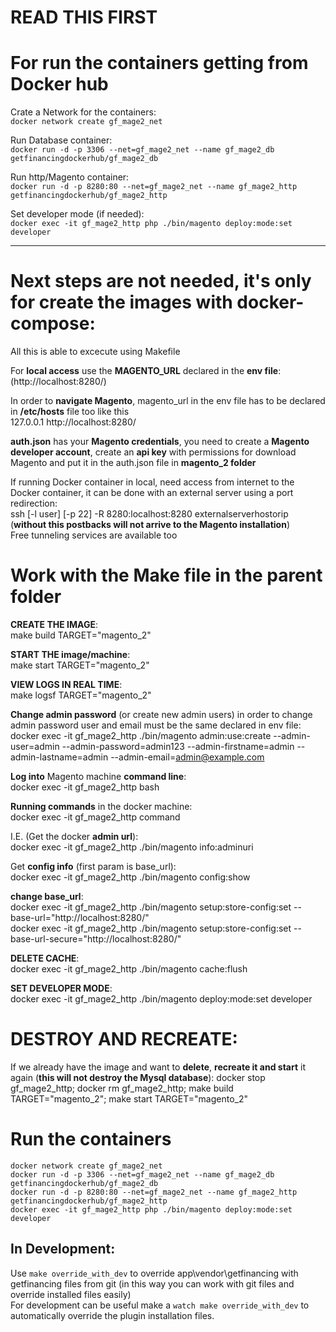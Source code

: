 READ THIS FIRST 
=

For run the containers getting from Docker hub
=

Crate a Network for the containers:\
`docker network create gf_mage2_net` 

Run Database container:\
`docker run -d -p 3306 --net=gf_mage2_net --name gf_mage2_db getfinancingdockerhub/gf_mage2_db` 

Run http/Magento container:\
`docker run -d -p 8280:80 --net=gf_mage2_net --name gf_mage2_http getfinancingdockerhub/gf_mage2_http` 

Set developer mode (if needed):\
`docker exec -it gf_mage2_http php ./bin/magento deploy:mode:set developer`

---
Next steps are not needed, it's only for create the images with docker-compose:
=

All this is able to excecute using Makefile

For **local access** use the **MAGENTO_URL** declared in the **env file**: (http://localhost:8280/)

In order to **navigate Magento**, magento_url in the env file has to be declared in **/etc/hosts** file too like this\
127.0.0.1 http://localhost:8280/

**auth.json** has your **Magento credentials**, you need to create a **Magento developer account**, create an **api key** with permissions for download Magento and put it in the auth.json file in **magento_2 folder**
 
If running Docker container in local, need access from internet to the Docker container, it can be done with an external server using a port redirection:\
ssh [-l user] [-p 22] -R 8280:localhost:8280 externalserverhostorip (**without this postbacks will not arrive to the Magento installation**)\
Free tunneling services are available too

Work with the Make file in the parent folder
=

**CREATE THE IMAGE**:\
make build TARGET="magento_2"


**START THE image/machine**:\
make start TARGET="magento_2"

**VIEW LOGS IN REAL TIME**:\
make logsf TARGET="magento_2"

**Change admin password** (or create new admin users) in order to change admin password user and email must be the same declared in env file:\
docker exec -it gf_mage2_http ./bin/magento admin:use:create --admin-user=admin --admin-password=admin123  --admin-firstname=admin --admin-lastname=admin --admin-email=admin@example.com

**Log into** Magento machine **command line**:\
docker exec -it gf_mage2_http bash

**Running commands** in the docker machine:\
docker exec -it gf_mage2_http command

I.E. (Get the docker **admin url**):\
docker exec -it gf_mage2_http ./bin/magento info:adminuri

Get **config info** (first param is base_url):\
docker exec -it gf_mage2_http ./bin/magento  config:show

**change base_url**:\
docker exec -it gf_mage2_http ./bin/magento  setup:store-config:set --base-url="http://localhost:8280/" \
docker exec -it gf_mage2_http ./bin/magento  setup:store-config:set --base-url-secure="http://localhost:8280/"

**DELETE CACHE**:\
docker exec -it gf_mage2_http ./bin/magento  cache:flush

**SET DEVELOPER MODE**:\
docker exec -it gf_mage2_http ./bin/magento deploy:mode:set developer

DESTROY AND RECREATE:
=

If we already have the image and want to **delete**, **recreate it and start** it again (**this will not destroy the Mysql database**):
docker stop gf_mage2_http; docker rm gf_mage2_http; make build TARGET="magento_2"; make start TARGET="magento_2"

Run the containers 
=

`docker network create gf_mage2_net` \
`docker run -d -p 3306 --net=gf_mage2_net --name gf_mage2_db getfinancingdockerhub/gf_mage2_db` \
`docker run -d -p 8280:80 --net=gf_mage2_net --name gf_mage2_http getfinancingdockerhub/gf_mage2_http` \
`docker exec -it gf_mage2_http php ./bin/magento deploy:mode:set developer`

## In Development:
Use `make override_with_dev` to override app\vendor\getfinancing with getfinancing files from git (in this way you can work with git files and override installed files easily)\
For development can be useful make a `watch make override_with_dev` to automatically override the plugin installation files.



